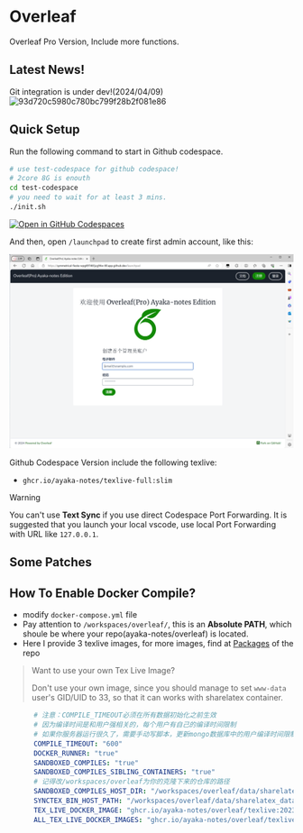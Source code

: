 # Overleaf
Overleaf Pro Version, Include more functions.

## Latest News!

Git integration is under dev!(2024/04/09)
![93d720c5980c780bc799f28b2f081e86](https://github.com/ayaka-notes/overleaf/assets/84625273/7b2d00bd-fe6f-44de-9e1b-df213ae95d7a)


## Quick Setup 
Run the following command to start in Github codespace.
```bash
# use test-codespace for github codespace!
# 2core 8G is enouth
cd test-codespace
# you need to wait for at least 3 mins. 
./init.sh
```

[![Open in GitHub Codespaces](https://github.com/codespaces/badge.svg)](https://codespaces.new/ayaka-notes/overleaf)

And then, open `/launchpad` to create first admin account, like this:

![](./image/launchpad.png)

Github Codespace Version include the following texlive:
- `ghcr.io/ayaka-notes/texlive-full:slim`

> [!WARNING]
> You can't use **Text Sync** if you use direct Codespace Port Forwarding. It is suggested that you launch your local vscode, use local Port Forwarding with URL like `127.0.0.1`.


## Some Patches


## How To Enable Docker Compile?
- modify `docker-compose.yml` file
- Pay attention to `/workspaces/overleaf/`, this is an **Absolute PATH**, which shoule be where your repo(ayaka-notes/overleaf) is located.
- Here I provide 3 texlive images, for more images, find at [Packages](https://github.com/orgs/ayaka-notes/packages/container/package/overleaf%2Ftexlive) of the repo

> Want to use your own Tex Live Image?
>
> Don't use your own image, since you should manage to set `www-data` user's GID/UID to 33, so that it can works with sharelatex container.

```yaml
      # 注意：COMPILE_TIMEOUT必须在所有数据初始化之前生效
      # 因为编译时间是和用户强相关的，每个用户有自己的编译时间限制
      # 如果你服务器运行很久了，需要手动写脚本，更新mongo数据库中的用户编译时间限制
      COMPILE_TIMEOUT: "600"
      DOCKER_RUNNER: "true"
      SANDBOXED_COMPILES: "true"
      SANDBOXED_COMPILES_SIBLING_CONTAINERS: "true"
      # 记得改/workspaces/overleaf为你的克隆下来的仓库的路径
      SANDBOXED_COMPILES_HOST_DIR: "/workspaces/overleaf/data/sharelatex_data/data/compiles"
      SYNCTEX_BIN_HOST_PATH: "/workspaces/overleaf/data/sharelatex_data/bin" 
      TEX_LIVE_DOCKER_IMAGE: "ghcr.io/ayaka-notes/overleaf/texlive:2023"
      ALL_TEX_LIVE_DOCKER_IMAGES: "ghcr.io/ayaka-notes/overleaf/texlive:2023,ghcr.io/ayaka-notes/overleaf/texlive:2022,ghcr.io/ayaka-notes/overleaf/texlive:2021"

```
